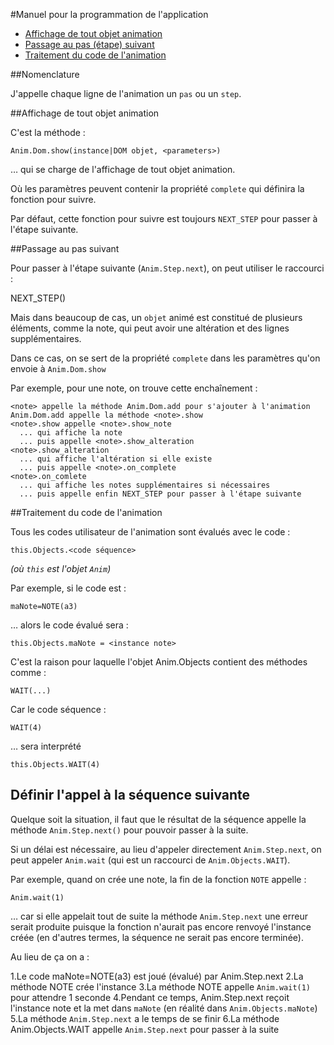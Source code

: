 #Manuel pour la programmation de l'application


* [Affichage de tout objet animation](#show_objet_animation)
* [Passage au pas (étape) suivant](#passage_step_suivante)
* [Traitement du code de l'animation](#traitement_code_animation)

<a name="nomenclature"></a>
##Nomenclature

J'appelle chaque ligne de l'animation un `pas` ou un `step`.

<a name="show_objet_animation"></a>
##Affichage de tout objet animation

C'est la méthode :

    Anim.Dom.show(instance|DOM objet, <parameters>)
  
… qui se charge de l'affichage de tout objet animation.

Où les paramètres peuvent contenir la propriété `complete` qui définira la fonction pour suivre. 

Par défaut, cette fonction pour suivre est toujours `NEXT_STEP` pour passer à l'étape suivante.

<a name="passage_step_suivante"></a>
##Passage au pas suivant

Pour passer à l'étape suivante (`Anim.Step.next`), on peut utiliser le raccourci :

NEXT_STEP()


Mais dans beaucoup de cas, un `objet` animé est constitué de plusieurs éléments, comme la note, qui peut avoir une altération et des lignes supplémentaires.

Dans ce cas, on se sert de la propriété `complete` dans les paramètres qu'on envoie à `Anim.Dom.show`

Par exemple, pour une note, on trouve cette enchaînement&nbsp;:

    <note> appelle la méthode Anim.Dom.add pour s'ajouter à l'animation
    Anim.Dom.add appelle la méthode <note>.show
    <note>.show appelle <note>.show_note 
      ... qui affiche la note
      ... puis appelle <note>.show_alteration
    <note>.show_alteration
      ... qui affiche l'altération si elle existe
      ... puis appelle <note>.on_complete
    <note>.on_comlete
      ... qui affiche les notes supplémentaires si nécessaires
      ... puis appelle enfin NEXT_STEP pour passer à l'étape suivante
      

<a name="traitement_code_animation"></a>
##Traitement du code de l'animation



Tous les codes utilisateur de l'animation sont évalués avec le code :

    this.Objects.<code séquence>
  
*(où `this` est l'objet `Anim`)*

Par exemple, si le code est :

    maNote=NOTE(a3)

… alors le code évalué sera :

    this.Objects.maNote = <instance note>
  
C'est la raison pour laquelle l'objet Anim.Objects contient des méthodes comme&nbsp;:

    WAIT(...)

Car le code séquence :

    WAIT(4)

… sera interprété

    this.Objects.WAIT(4)

## Définir l'appel à la séquence suivante

Quelque soit la situation, il faut que le résultat de la séquence appelle la méthode `Anim.Step.next()` pour pouvoir passer à la suite.

Si un délai est nécessaire, au lieu d'appeler directement `Anim.Step.next`, on peut appeler `Anim.wait` (qui est un raccourci de `Anim.Objects.WAIT`).

Par exemple, quand on crée une note, la fin de la fonction `NOTE` appelle&nbsp;:

    Anim.wait(1)

… car si elle appelait tout de suite la méthode `Anim.Step.next` une erreur serait produite puisque la fonction n'aurait pas encore renvoyé l'instance créée (en d'autres termes, la séquence ne serait pas encore terminée).

Au lieu de ça on a :

1.Le code maNote=NOTE(a3) est joué (évalué) par Anim.Step.next
2.La méthode NOTE crée l'instance
3.La méthode NOTE appelle `Anim.wait(1)` pour attendre 1 seconde
4.Pendant ce temps, Anim.Step.next reçoit l'instance note et la met dans `maNote` (en réalité dans `Anim.Objects.maNote`)
5.La méthode `Anim.Step.next` a le temps de se finir
6.La méthode Anim.Objects.WAIT appelle `Anim.Step.next` pour passer à la suite